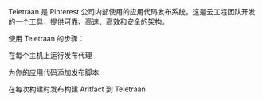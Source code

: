 Teletraan 是 Pinterest 公司内部使用的应用代码发布系统，这是云工程团队开发的一个工具，提供可靠、高速、高效和安全的架构。

使用 Teletraan 的步骤：

在每个主机上运行发布代理

为你的应用代码添加发布脚本

在每次构建时发布构建 Aritfact 到 Teletraan